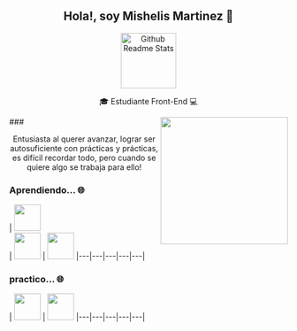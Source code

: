 <div align="center">
  <h2 align="center">Hola!, soy Mishelis Martinez 👋</h2>
  <img width="100px" src="[https://res.cloudinary.com/anuraghazra/image/upload/v1594908242/logo_ccswme.svg](https://i.gifer.com/FMuF.gif)" align="center" alt="Github Readme Stats" />
  <p align="center">🎓 Estudiante Front-End 💻</p>
</div>
### 
<img align='right' src="https://media.giphy.com/media/HQHwvSBSy7s0AXOlWt/giphy.gif" width="230">

<div align="center">
  <p align="center">Entusiasta al querer avanzar, lograr ser autosuficiente con prácticas y prácticas, es difícil recordar todo, pero cuando se quiere algo se trabaja para ello!</p>
</div>

### Aprendiendo... 🌐
| <img src="./icons/Bootstrap.svg" width="48">  
| <img src="./icons/React-Dark.svg" width="48">
| <img src="./icons/Git.svg" width="48">
|---|---|---|---|---|

### practico... 🌐
| <img src="./icons/Figma-Dark.svg" width="48">
| <img src="./icons/JavaScript.svg" width="48">
|---|---|---|---|---|
